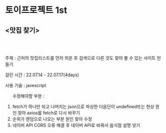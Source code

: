 <h1>토이프로젝트 1st</h1>
<h2><맛집 찾기></h2>
<br>
<br>
<p>주제 : 근처의 맛집리스트를 먼저 띄운 후 검색으로 다른 것도 찾아 볼 수 있는 사이트 만들기</p>
<p>걸린 시간 : 22.07.14 - 22.07.17(4days)</p>
<p>사용 기술 : javescript<p>
<ol>
<p>수정해야할 부분 : </p>
<li>fetch가 하나만 되고 나머지는 json으로 파싱한 다음단이 undefined뜨는 현상 원인 찾아 axios를 fetch로 다시 바꾸기</li>
<li>순위가 랜덤으로 나오는 부분 원인 찾아 수정</li>
<li>네이버 API CORS 오류 해결 후 네이버 API로 바꿔서 음식점 설명 넣기</li></ol>




